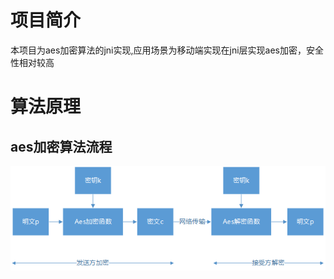 # 项目简介
  本项目为aes加密算法的jni实现,应用场景为移动端实现在jni层实现aes加密，安全性相对较高
# 算法原理
## aes加密算法流程
   <img src="art/liucheng.png"/>
